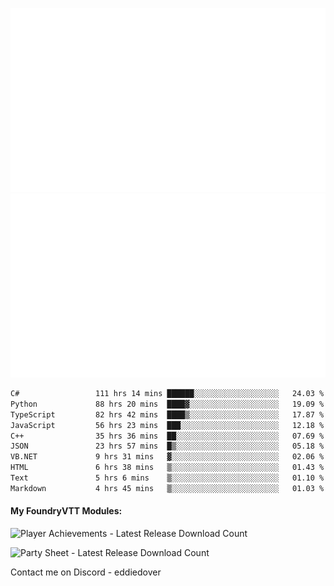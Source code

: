 
![](https://raw.githubusercontent.com/eddiedover/ghstats/master/generated/overview.svg)
![](https://raw.githubusercontent.com/eddiedover/ghstats/master/generated/languages.svg)

<!--START_SECTION:waka-->

```txt
C#                 111 hrs 14 mins ██████░░░░░░░░░░░░░░░░░░░   24.03 %
Python             88 hrs 20 mins  ████▓░░░░░░░░░░░░░░░░░░░░   19.09 %
TypeScript         82 hrs 42 mins  ████▒░░░░░░░░░░░░░░░░░░░░   17.87 %
JavaScript         56 hrs 23 mins  ███░░░░░░░░░░░░░░░░░░░░░░   12.18 %
C++                35 hrs 36 mins  ██░░░░░░░░░░░░░░░░░░░░░░░   07.69 %
JSON               23 hrs 57 mins  █▒░░░░░░░░░░░░░░░░░░░░░░░   05.18 %
VB.NET             9 hrs 31 mins   ▓░░░░░░░░░░░░░░░░░░░░░░░░   02.06 %
HTML               6 hrs 38 mins   ▒░░░░░░░░░░░░░░░░░░░░░░░░   01.43 %
Text               5 hrs 6 mins    ▒░░░░░░░░░░░░░░░░░░░░░░░░   01.10 %
Markdown           4 hrs 45 mins   ▒░░░░░░░░░░░░░░░░░░░░░░░░   01.03 %
```

<!--END_SECTION:waka-->

#### My FoundryVTT Modules:

  ![Player Achievements - Latest Release Download Count](https://img.shields.io/badge/dynamic/json?label=Player%20Achievements%20-%20Downloads@latest&query=assets%5B1%5D.download_count&url=https%3A%2F%2Fapi.github.com%2Frepos%2FEddieDover%2Ffvtt-player-achievements%2Freleases%2Flatest)

  ![Party Sheet - Latest Release Download Count](https://img.shields.io/badge/dynamic/json?label=Party%20Sheet%20-%20Downloads@latest&query=assets%5B1%5D.download_count&url=https%3A%2F%2Fapi.github.com%2Frepos%2FEddieDover%2Ffvtt-party-sheet%2Freleases%2Flatest)

<a rel="me" href="https://techhub.social/@EddieDover"></a>

Contact me on Discord - eddiedover
